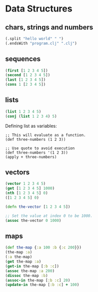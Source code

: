 # Data Structures

## chars, strings and numbers

```clojure
(.split "hello world" " ")
(.endsWith "program.clj" ".clj")
```

## sequences


```clojure
(first [1 2 3 4 5])
(second [1 2 3 4 5])
(last [1 2 3 4 5])
(cons 1 [2 3 4 5])
```

## lists

```clojure
(list 1 2 3 4 5)
(conj (list 1 2 3 4) 5)
```

Defining list as variables:

```
;; This will evaluate as a function.
(def three-numbers (1 2 3))

;; Use quote to avoid execution
(def three-numbers '(1 2 3))
(apply + three-numbers)
```

## vectors

```clojure
(vector 1 2 3 4 5)
(get [1 2 3 4 5] 1000)
(nth [1 2 3 4 5] 0)
([1 2 3 4 5] 0)

(defn the-vector [1 2 3 4 5])

;; Set the value at index 0 to be 1000.
(assoc the-vector 0 1000)
```

## maps


```clojure
(def the-map {:a 100 :b {:c 200}})
(the-map :a)
(:a the-map)
(get the-map :a)
(get-in the-map [:b :c])
(assoc the-map :a 200)
(dissoc the-map :b)
(assoc-in the-map [:b :c] 20)
(update-in the-map [:b :c] + 100)
```
